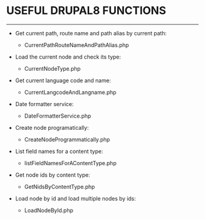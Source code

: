 
# USEFUL DRUPAL8 FUNCTIONS
---------------------

- Get current path, route name and path alias by current path:
    * CurrentPathRouteNameAndPathAlias.php

- Load the current node and check its type:
    * CurrentNodeType.php

- Get current language code and name:
    * CurrentLangcodeAndLangname.php

- Date formatter service:
    * DateFormatterService.php

- Create node programatically:
    * CreateNodeProgrammatically.php

- List field names ​​for a content type:
    * listFieldNames​ForAContentType.php

- Get node ids by content type:
    * GetNidsByContentType.php

- Load node by id and load multiple nodes by ids:
    * LoadNodeById.php